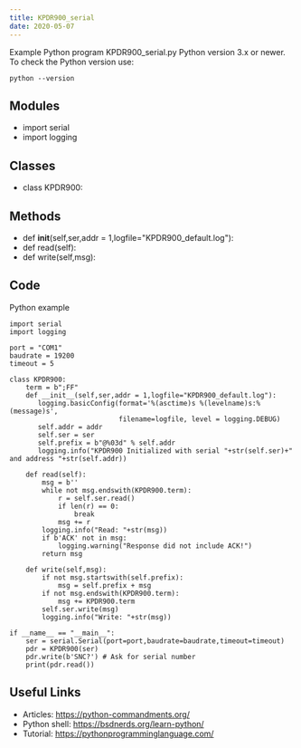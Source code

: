 ```yaml
---
title: KPDR900_serial
date: 2020-05-07
---
```

Example Python program KPDR900_serial.py
Python version 3.x or newer.
To check the Python version use:

    python --version

## Modules

* import serial
* import logging

## Classes

* class KPDR900:

## Methods

* def __init__(self,ser,addr = 1,logfile="KPDR900_default.log"):
* def read(self):
* def write(self,msg):

## Code

Python example

    import serial
    import logging
    
    port = "COM1"
    baudrate = 19200
    timeout = 5
    
    class KPDR900:
        term = b";FF"
        def __init__(self,ser,addr = 1,logfile="KPDR900_default.log"):
           logging.basicConfig(format='%(asctime)s %(levelname)s:%(message)s', 
                               filename=logfile, level = logging.DEBUG)
           self.addr = addr
           self.ser = ser
           self.prefix = b"@%03d" % self.addr
           logging.info("KPDR900 Initialized with serial "+str(self.ser)+" and address "+str(self.addr))
    
        def read(self):
            msg = b''
            while not msg.endswith(KPDR900.term):
                r = self.ser.read()
                if len(r) == 0:
                    break
                msg += r
            logging.info("Read: "+str(msg))
            if b'ACK' not in msg:
                logging.warning("Response did not include ACK!")
            return msg
    
        def write(self,msg):
            if not msg.startswith(self.prefix):
                msg = self.prefix + msg
            if not msg.endswith(KPDR900.term):
                msg += KPDR900.term
            self.ser.write(msg)
            logging.info("Write: "+str(msg))
    
    if __name__ == "__main__":
        ser = serial.Serial(port=port,baudrate=baudrate,timeout=timeout)
        pdr = KPDR900(ser)
        pdr.write(b'SNC?') # Ask for serial number
        print(pdr.read())
        
    

## Useful Links

- Articles: https://python-commandments.org/
- Python shell: https://bsdnerds.org/learn-python/
- Tutorial: https://pythonprogramminglanguage.com/
